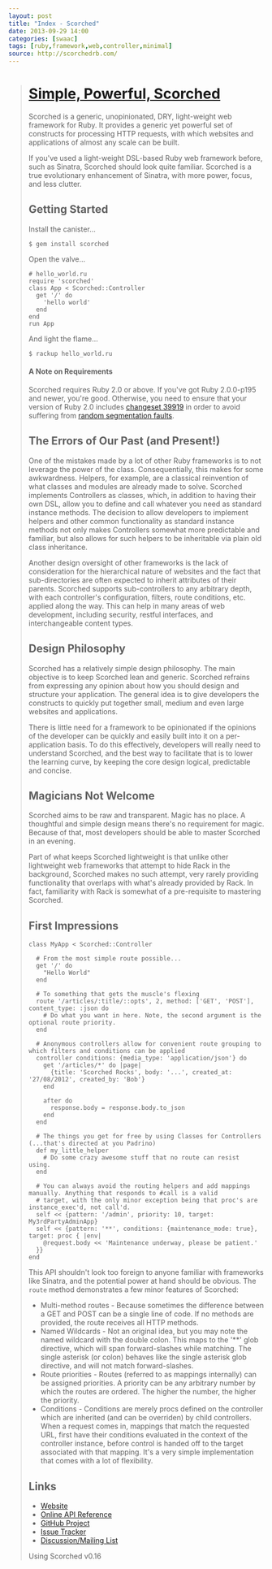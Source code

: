 ```yaml
---
layout: post
title: "Index - Scorched"
date: 2013-09-29 14:00
categories: [swaac]
tags: [ruby,framework,web,controller,minimal]
source: http://scorchedrb.com/
---
```

> [Simple, Powerful, Scorched](http://scorchedrb.com)
> ===================================================
> 
> Scorched is a generic, unopinionated, DRY, light-weight web framework for Ruby. It provides a generic yet powerful set of constructs for processing HTTP requests, with which websites and applications of almost any scale can be built.
> 
> If you've used a light-weight DSL-based Ruby web framework before, such as Sinatra, Scorched should look quite familiar. Scorched is a true evolutionary enhancement of Sinatra, with more power, focus, and less clutter.
> 
> Getting Started
> ---------------
> 
> Install the canister...
> 
>     $ gem install scorched
> 
> Open the valve...
> 
>     # hello_world.ru
>     require 'scorched'
>     class App < Scorched::Controller
>       get '/' do
>         'hello world'
>       end
>     end
>     run App
> 
> And light the flame...
> 
>     $ rackup hello_world.ru
> 
> #### A Note on Requirements
> 
> Scorched requires Ruby 2.0 or above. If you've got Ruby 2.0.0-p195 and newer, you're good. Otherwise, you need to ensure that your version of Ruby 2.0 includes [changeset 39919](http://bugs.ruby-lang.org/projects/ruby-trunk/repository/revisions/39919) in order to avoid suffering from [random segmentation faults](http://bugs.ruby-lang.org/issues/8100).
> 
> The Errors of Our Past (and Present!)
> -------------------------------------
> 
> One of the mistakes made by a lot of other Ruby frameworks is to not leverage the power of the class. Consequentially, this makes for some awkwardness. Helpers, for example, are a classical reinvention of what classes and modules are already made to solve. Scorched implements Controllers as classes, which, in addition to having their own DSL, allow you to define and call whatever you need as standard instance methods. The decision to allow developers to implement helpers and other common functionality as standard instance methods not only makes Controllers somewhat more predictable and familiar, but also allows for such helpers to be inheritable via plain old class inheritance.
> 
> Another design oversight of other frameworks is the lack of consideration for the hierarchical nature of websites and the fact that sub-directories are often expected to inherit attributes of their parents. Scorched supports sub-controllers to any arbitrary depth, with each controller's configuration, filters, route conditions, etc. applied along the way. This can help in many areas of web development, including security, restful interfaces, and interchangeable content types.
> 
> Design Philosophy
> -----------------
> 
> Scorched has a relatively simple design philosophy. The main objective is to keep Scorched lean and generic. Scorched refrains from expressing any opinion about how you should design and structure your application. The general idea is to give developers the constructs to quickly put together small, medium and even large websites and applications.
> 
> There is little need for a framework to be opinionated if the opinions of the developer can be quickly and easily built into it on a per-application basis. To do this effectively, developers will really need to understand Scorched, and the best way to facilitate that is to lower the learning curve, by keeping the core design logical, predictable and concise.
> 
> Magicians Not Welcome
> ---------------------
> 
> Scorched aims to be raw and transparent. Magic has no place. A thoughtful and simple design means there's no requirement for magic. Because of that, most developers should be able to master Scorched in an evening.
> 
> Part of what keeps Scorched lightweight is that unlike other lightweight web frameworks that attempt to hide Rack in the background, Scorched makes no such attempt, very rarely providing functionality that overlaps with what's already provided by Rack. In fact, familiarity with Rack is somewhat of a pre-requisite to mastering Scorched.
> 
> First Impressions
> -----------------
> 
>     class MyApp < Scorched::Controller
> 
>       # From the most simple route possible...
>       get '/' do
>         "Hello World"
>       end
> 
>       # To something that gets the muscle's flexing
>       route '/articles/:title/::opts', 2, method: ['GET', 'POST'], content_type: :json do
>         # Do what you want in here. Note, the second argument is the optional route priority.
>       end
> 
>       # Anonymous controllers allow for convenient route grouping to which filters and conditions can be applied
>       controller conditions: {media_type: 'application/json'} do
>         get '/articles/*' do |page|
>           {title: 'Scorched Rocks', body: '...', created_at: '27/08/2012', created_by: 'Bob'}
>         end
> 
>         after do
>           response.body = response.body.to_json
>         end
>       end
> 
>       # The things you get for free by using Classes for Controllers (...that's directed at you Padrino)
>       def my_little_helper
>         # Do some crazy awesome stuff that no route can resist using.
>       end
> 
>       # You can always avoid the routing helpers and add mappings manually. Anything that responds to #call is a valid
>       # target, with the only minor exception being that proc's are instance_exec'd, not call'd.
>       self << {pattern: '/admin', priority: 10, target: My3rdPartyAdminApp}
>       self << {pattern: '**', conditions: {maintenance_mode: true}, target: proc { |env|
>         @request.body << 'Maintenance underway, please be patient.'
>       }}
>     end
> 
> This API shouldn't look too foreign to anyone familiar with frameworks like Sinatra, and the potential power at hand should be obvious. The `route` method demonstrates a few minor features of Scorched:
> 
> -   Multi-method routes - Because sometimes the difference between a GET and POST can be a single line of code. If no methods are provided, the route receives all HTTP methods.
> -   Named Wildcards - Not an original idea, but you may note the named wildcard with the double colon. This maps to the '\*\*' glob directive, which will span forward-slashes while matching. The single asterisk (or colon) behaves like the single asterisk glob directive, and will not match forward-slashes.
> -   Route priorities - Routes (referred to as mappings internally) can be assigned priorities. A priority can be any arbitrary number by which the routes are ordered. The higher the number, the higher the priority.
> -   Conditions - Conditions are merely procs defined on the controller which are inherited (and can be overriden) by child controllers. When a request comes in, mappings that match the requested URL, first have their conditions evaluated in the context of the controller instance, before control is handed off to the target associated with that mapping. It's a very simple implementation that comes with a lot of flexibility.
> 
> Links
> -----
> 
> -   [Website](http://scorchedrb.com)
> -   [Online API Reference](http://rubydoc.info/gems/scorched)
> -   [GitHub Project](http://github.com/wardrop/Scorched)
> -   [Issue Tracker](http://github.com/wardrop/Scorched/issues)
> -   [Discussion/Mailing List](https://groups.google.com/d/forum/scorched)
> 
> Using Scorched v0.16
